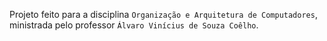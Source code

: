 Projeto feito para a disciplina `Organização e Arquitetura de Computadores`, ministrada pelo professor `Álvaro Vinícius de Souza Coêlho`.
